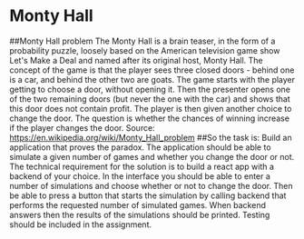 # Monty Hall
##Monty Hall problem
 The Monty Hall is a brain teaser, in the form of a probability puzzle,
loosely based on the American television game show Let's Make a Deal and named after its original host, Monty Hall.
The concept of the game is that the player sees three closed doors - behind one is a car, and behind the other two are goats. The game starts with the player getting to choose a door, without opening it. Then the presenter opens one of the two remaining doors (but never the one with the car) and shows that this door does not contain profit. The player is then given another choice to change the door.
The question is whether the chances of winning increase if the player changes the door.
Source: https://en.wikipedia.org/wiki/Monty_Hall_problem
##So the task is:
Build an application that proves the paradox. The application should be able to simulate a given number of games and whether you change the door or not. The technical requirement for the solution is to build a react app with a backend of your choice. In the interface you should be able to enter a number of simulations and choose whether or not to change the door. Then be able to press a button that starts the simulation by calling backend that performs the requested number of simulated games. When backend answers then the results of the simulations should be printed. Testing should be included in the assignment.
